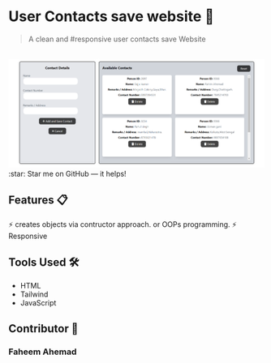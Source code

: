 #  User Contacts save website 👤
> A clean and #responsive user contacts save Website 
<br>
<img src='contacts webapp sc.png'>
:star: Star me on GitHub — it helps!

## Features 📋
⚡️ creates objects via contructor approach. or OOPs programming.
⚡️ Responsive

## Tools Used 🛠️
*  HTML
*  Tailwind
*  JavaScript

## Contributor 🤝
### Faheem Ahemad
